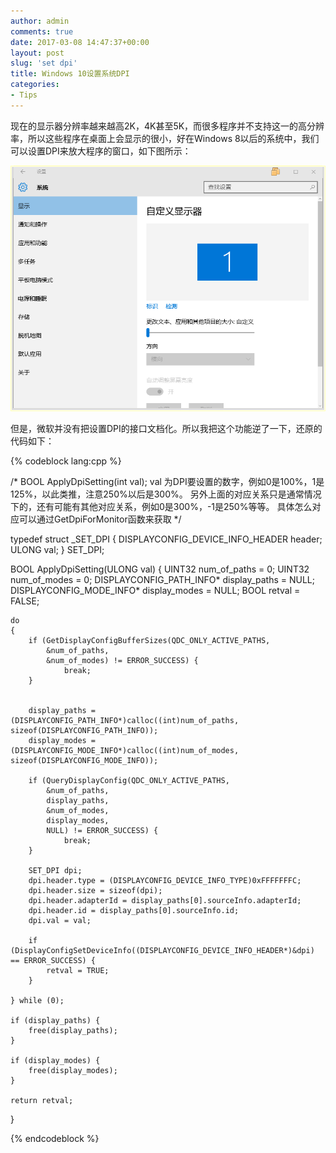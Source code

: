 ```yaml
---
author: admin
comments: true
date: 2017-03-08 14:47:37+00:00
layout: post
slug: 'set dpi'
title: Windows 10设置系统DPI
categories:
- Tips
---
```


现在的显示器分辨率越来越高2K，4K甚至5K，而很多程序并不支持这一的高分辨率，所以这些程序在桌面上会显示的很小，好在Windows 8以后的系统中，我们可以设置DPI来放大程序的窗口，如下图所示：  

[![20170309145111](/uploads/2017/03/20170309145111.png)](/uploads/2017/03/20170309145111.png)

但是，微软并没有把设置DPI的接口文档化。所以我把这个功能逆了一下，还原的代码如下：

{% codeblock lang:cpp %}

/*
	BOOL ApplyDpiSetting(int val);
	val 为DPI要设置的数字，例如0是100%，1是125%，以此类推，注意250%以后是300%。
	另外上面的对应关系只是通常情况下的，还有可能有其他对应关系，例如0是300%，-1是250%等等。
	具体怎么对应可以通过GetDpiForMonitor函数来获取
*/

typedef struct _SET_DPI {
	DISPLAYCONFIG_DEVICE_INFO_HEADER header;
	ULONG val;
} SET_DPI;

BOOL ApplyDpiSetting(ULONG val)
{
	UINT32 num_of_paths = 0;
	UINT32 num_of_modes = 0;
	DISPLAYCONFIG_PATH_INFO* display_paths = NULL; 
	DISPLAYCONFIG_MODE_INFO* display_modes = NULL;
	BOOL retval = FALSE;

	do 
	{
		if (GetDisplayConfigBufferSizes(QDC_ONLY_ACTIVE_PATHS, 
			&num_of_paths, 
			&num_of_modes) != ERROR_SUCCESS) {
				break;
		}


		display_paths = (DISPLAYCONFIG_PATH_INFO*)calloc((int)num_of_paths, sizeof(DISPLAYCONFIG_PATH_INFO));
		display_modes = (DISPLAYCONFIG_MODE_INFO*)calloc((int)num_of_modes, sizeof(DISPLAYCONFIG_MODE_INFO));
		
		if (QueryDisplayConfig(QDC_ONLY_ACTIVE_PATHS, 
			&num_of_paths, 
			display_paths, 
			&num_of_modes, 
			display_modes, 
			NULL) != ERROR_SUCCESS) {
				break;
		}

		SET_DPI dpi;
		dpi.header.type = (DISPLAYCONFIG_DEVICE_INFO_TYPE)0xFFFFFFFC;
		dpi.header.size = sizeof(dpi);
		dpi.header.adapterId = display_paths[0].sourceInfo.adapterId;
		dpi.header.id = display_paths[0].sourceInfo.id;
		dpi.val = val;

		if (DisplayConfigSetDeviceInfo((DISPLAYCONFIG_DEVICE_INFO_HEADER*)&dpi) == ERROR_SUCCESS) {
			retval = TRUE;
		}

	} while (0);

	if (display_paths) {
		free(display_paths);
	}
	
	if (display_modes) {
		free(display_modes);
	}

	return retval;
}



{% endcodeblock %}